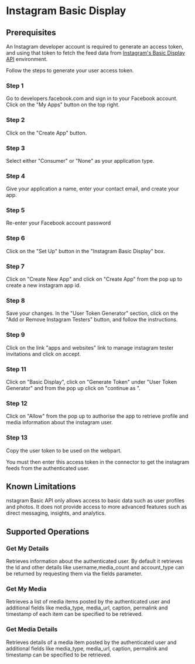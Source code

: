# Instagram Basic Display

## Prerequisites

An Instagram developer account is required to generate an access token, and using that token to fetch the feed data from [Instagram's Basic Display API](https://developers.facebook.com/docs/instagram-basic-display-api/overview#instagram-user-access-tokens) environment.

Follow the steps to generate your user access token.

### Step 1

Go to developers.facebook.com and sign in to your Facebook account. Click on the "My Apps" button on the top right.

### Step 2

Click on the "Create App" button.

### Step 3

Select either "Consumer" or "None" as your application type.

### Step 4

Give your application a name, enter your contact email, and create your app.

### Step 5

Re-enter your Facebook account password

### Step 6

Click on the "Set Up" button in the "Instagram Basic Display" box.

### Step 7

Click on "Create New App" and click on "Create App" from the pop up to create a new instagram app id.

### Step 8

Save your changes. In the "User Token Generator" section, click on the "Add or Remove Instagram Testers" button, and follow the instructions.

### Step 9

Click on the link "apps and websites" link to manage instagram tester invitations and click on accept.

### Step 11

Click on "Basic Display", click on "Generate Token" under "User Token Generator" and from the pop up click on "continue as <testername>".

### Step 12

Click on "Allow" from the pop up to authorise the app to retrieve profile and media information about the instagram user.

### Step 13

Copy the user token to be used on the webpart.

You must then enter this access token in the connector to get the instagram feeds from the authenticated user.

## Known Limitations
nstagram Basic API only allows access to basic data such as user profiles and photos. It does not provide access to more advanced features such as direct messaging, insights, and analytics.

## Supported Operations
### Get My Details
Retrieves information about the authenticated user. By default it retrieves the Id and other details like username,media_count and account_type can be returned by requesting them via the fields parameter.

### Get My Media
Retrieves a list of media items posted by the authenticated user and additional fields like media_type, media_url, caption, permalink and timestamp of each item can be specified to be retrieved.
 
### Get Media Details
Retrieves details of a media item posted by the authenticated user and additional fields like media_type, media_url, caption, permalink and timestamp can be specified to be retrieved.
